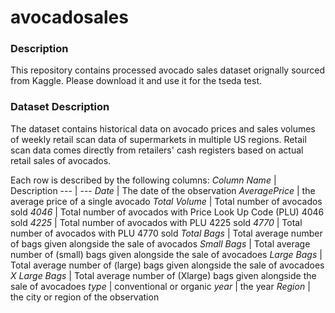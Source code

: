 # avocadosales

### Description 
This repository contains processed avocado sales dataset orignally sourced from Kaggle.
Please download it and use it for the tseda test. 

### Dataset Description
The dataset contains historical data on avocado prices and sales volumes of weekly retail scan data of supermarkets in multiple US regions. Retail scan data comes directly from retailers' cash registers based on actual retail sales of avocados. 

Each row is described by the following columns:
*Column Name* | Description
--- | ---
*Date* | The date of the observation
*AveragePrice* | the average price of a single avocado
*Total Volume* | Total number of avocados sold
*4046* | Total number of avocados with Price Look Up Code (PLU) 4046 sold
*4225* | Total number of avocados with PLU 4225 sold
*4770* | Total number of avocados with PLU 4770 sold
*Total Bags* | Total average number of bags given alongside the sale of avocados
*Small Bags* | Total average number of (small) bags given alongside the sale of avocadoes
*Large Bags* | Total average number of (large) bags given alongside the sale of avocadoes
*X Large Bags* | Total average number of (Xlarge) bags given alongside the sale of avocadoes
*type* | conventional or organic
*year* | the year
*Region* | the city or region of the observation
